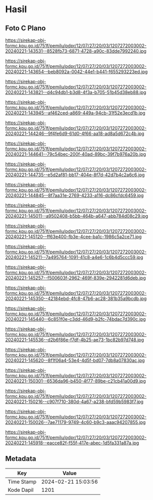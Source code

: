# Hasil

## Foto C Plano

https://sirekap-obj-formc.kpu.go.id/751f/pemilu/pdpr/12/07/27/20/03/1207272003002-20240221-143531--8528fb73-6871-4728-a90c-83dde7992240.jpg

https://sirekap-obj-formc.kpu.go.id/751f/pemilu/pdpr/12/07/27/20/03/1207272003002-20240221-143654--beb8092a-0042-44e1-b441-f655293223ed.jpg

https://sirekap-obj-formc.kpu.go.id/751f/pemilu/pdpr/12/07/27/20/03/1207272003002-20240221-143821--d4c94db1-b3d8-4f3a-b705-51b45d38eb88.jpg

https://sirekap-obj-formc.kpu.go.id/751f/pemilu/pdpr/12/07/27/20/03/1207272003002-20240221-143945--af462ced-a869-449a-94cb-31f52e3ecd1b.jpg

https://sirekap-obj-formc.kpu.go.id/751f/pemilu/pdpr/12/07/27/20/03/1207272003002-20240221-144246--9f4fe6d9-61d0-4f66-aa18-ad8a5d672c4b.jpg

https://sirekap-obj-formc.kpu.go.id/751f/pemilu/pdpr/12/07/27/20/03/1207272003002-20240221-144641--79c54bec-200f-40ad-89bc-39f7b976a20b.jpg

https://sirekap-obj-formc.kpu.go.id/751f/pemilu/pdpr/12/07/27/20/03/1207272003002-20240221-144735--e5d2af81-bb17-404e-8f7d-42d7b4c2a6c6.jpg

https://sirekap-obj-formc.kpu.go.id/751f/pemilu/pdpr/12/07/27/20/03/1207272003002-20240221-144845--8f7aa31e-2769-4233-a116-dc86cfdc6459.jpg

https://sirekap-obj-formc.kpu.go.id/751f/pemilu/pdpr/12/07/27/20/03/1207272003002-20240221-145011--a9502408-b5bb-464b-a647-abb784d08c29.jpg

https://sirekap-obj-formc.kpu.go.id/751f/pemilu/pdpr/12/07/27/20/03/1207272003002-20240221-145120--ff63e400-fb3e-4cee-ba1c-1986c5a2ce71.jpg

https://sirekap-obj-formc.kpu.go.id/751f/pemilu/pdpr/12/07/27/20/03/1207272003002-20240221-145211--7a495764-1091-41c8-a4e6-1c6b4d5ccc59.jpg

https://sirekap-obj-formc.kpu.go.id/751f/pemilu/pdpr/12/07/27/20/03/1207272003002-20240221-145257--f500603f-2962-469f-839e-2942281d6deb.jpg

https://sirekap-obj-formc.kpu.go.id/751f/pemilu/pdpr/12/07/27/20/03/1207272003002-20240221-145350--42184ebd-4fc8-47b6-ac28-381b35a9bcdb.jpg

https://sirekap-obj-formc.kpu.go.id/751f/pemilu/pdpr/12/07/27/20/03/1207272003002-20240221-145440--6c851f0e-c3dd-46d9-b2fc-74bdac7d390c.jpg

https://sirekap-obj-formc.kpu.go.id/751f/pemilu/pdpr/12/07/27/20/03/1207272003002-20240221-145536--d2b6f86e-f7df-4b25-ae73-1bc82b97d748.jpg

https://sirekap-obj-formc.kpu.go.id/751f/pemilu/pdpr/12/07/27/20/03/1207272003002-20240221-145620--8f1f06a4-53e4-4d5f-bd07-7db8a07830ac.jpg

https://sirekap-obj-formc.kpu.go.id/751f/pemilu/pdpr/12/07/27/20/03/1207272003002-20240221-150301--6536da96-b450-4f77-89be-c21cb41a00d9.jpg

https://sirekap-obj-formc.kpu.go.id/751f/pemilu/pdpr/12/07/27/20/03/1207272003002-20240221-150216--c907f710-380d-4a67-a238-bfd59b5983f7.jpg

https://sirekap-obj-formc.kpu.go.id/751f/pemilu/pdpr/12/07/27/20/03/1207272003002-20240221-150026--7ae71179-9749-4c60-b9c3-aaac94207855.jpg

https://sirekap-obj-formc.kpu.go.id/751f/pemilu/pdpr/12/07/27/20/03/1207272003002-20240221-145918--eacce82f-f55f-417e-abec-1d5fa331a87a.jpg


## Metadata

| Key        | Value               |
| ---------- | ------------------- |
| Time Stamp | 2024-02-21 15:03:56 |
| Kode Dapil | 1201                |



